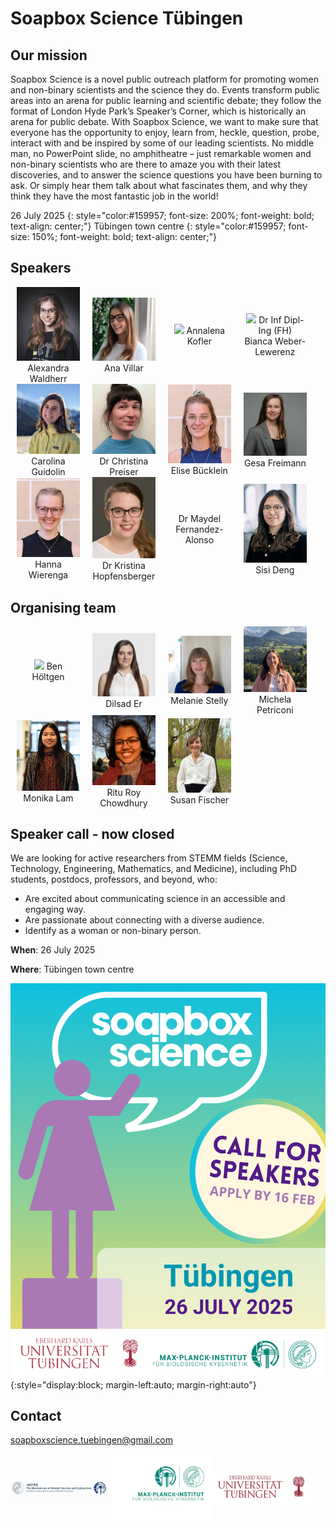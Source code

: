 # Soapbox Science Tübingen

<style type="text/css">
    .speaker_box {
        object-fit: cover; 
        width: 20%; 
        text-align: center; 
        margin-left: 2%; 
        margin-right: 2%;
    }
</style>

## Our mission

Soapbox Science is a novel public outreach platform for promoting women and
non-binary scientists and the science they do. Events transform public areas
into an arena for public learning and scientific debate; they follow the format
of London Hyde Park’s Speaker’s Corner, which is historically an arena for
public debate. With Soapbox Science, we want to make sure that everyone has the
opportunity to enjoy, learn from, heckle, question, probe, interact with and be
inspired by some of our leading scientists. No middle man, no PowerPoint slide,
no amphitheatre – just remarkable women and non-binary scientists who are there
to amaze you with their latest discoveries, and to answer the science questions
you have been burning to ask. Or simply hear them talk about what
fascinates them, and why they think they have the most fantastic job in the
world!

26 July 2025
{: style="color:#159957; font-size: 200%; font-weight: bold; text-align: center;"}
Tübingen town centre
{: style="color:#159957; font-size: 150%; font-weight: bold; text-align: center;"}

## Speakers 

<div style="">

 <div style="display: inline-flex; width: 100%; align-items: center;">
  <div class="speaker_box">
   <img src="./assets/speakers/AW_speaker.jpg" />
    Alexandra Waldherr
  </div>
  <div class="speaker_box">
   <img src="./assets/speakers/AV_speaker.jpg" />
    Ana Villar
  </div>
  <div class="speaker_box">
   <img src="./assets/speakers/AK_speaker.png" />
    Annalena Kofler
  </div>
  <div class="speaker_box">
   <img src="./assets/speakers/BWL_speaker.jpg" />
    Dr Inf Dipl-Ing (FH) Bianca Weber-Lewerenz
  </div>
   </div>

  <div style="display: inline-flex; width: 100%; align-items: center;">
  <div class="speaker_box">
   <img src="./assets/speakers/CG_speaker.jpg" />
    Carolina Guidolin
  </div>
  <div class="speaker_box">
   <img src="./assets/speakers/CP_speaker.jpg" />
    Dr Christina Preiser
  </div>
    <div class="speaker_box">
   <img src="./assets/speakers/EB_speaker.jpeg" />
    Elise Bücklein
  </div>
    <div class="speaker_box">
   <img src="./assets/speakers/GF_speaker.jpeg" />
    Gesa Freimann
  </div>
  </div>
      
 <div style="display: inline-flex; width: 100%; align-items: center;">
  <div class="speaker_box">
  <img src="./assets/speakers/HW_speaker.JPG" />
    Hanna Wierenga
  </div>
  <div class="speaker_box">
   <img src="./assets/speakers/KH_speaker.jpg" />
    Dr Kristina Hopfensberger
  </div>
  <div class="speaker_box">
    Dr Maydel Fernandez-Alonso
  </div>
  <div class="speaker_box">
   <img src="./assets/speakers/SD_speaker.jpg" />
    Sisi Deng
  </div>
 </div>
</div>
 

## Organising team

<div style="">
 <div style="display: inline-flex; width: 100%; align-items: center;">
  <div class="speaker_box">
   <img src="./assets/organisers/ben_höltgen.jpg" />
   Ben Höltgen
  </div>

  <div class="speaker_box">
   <img src="./assets/organisers/er_dilsad.jpg" />
   Dilsad Er
  </div>

  <div class="speaker_box">
   <img src="./assets/organisers/melanie_stelly.jpg" />
   Melanie Stelly
  </div>

  <div class="speaker_box">
   <img src="./assets/organisers/michela_petriconi.JPG" />
   Michela Petriconi
  </div>
 </div>

<div style="display: inline-flex; width: 100%; align-items: center;">
 <div class="speaker_box">
 <img src="./assets/organisers/moni_Lam.png" />
  Monika Lam
 </div>

  <div class="speaker_box">
  <img src="./assets/organisers/ritu_roy_chowdhury.jpg" />
  Ritu Roy Chowdhury
 </div>

  <div class="speaker_box">
  <img src="./assets/organisers/susan_fischer.jpg" />
  Susan Fischer
 </div>
</div>
</div>

## Speaker call - now closed

We are looking for active researchers from STEMM fields (Science, Technology,
Engineering, Mathematics, and Medicine), including PhD students, postdocs,
professors, and beyond, who:

- Are excited about communicating science in an accessible and engaging way.
- Are passionate about connecting with a diverse audience.
- Identify as a woman or non-binary person.

**When**: 26 July 2025

**Where**: Tübingen town centre


![Soapbox science logo](./assets/logos/soapbox_science_call.png){:style="display:block; margin-left:auto; margin-right:auto"}


## Contact

[soapboxscience.tuebingen@gmail.com](mailto:soapboxscience.tuebingen@gmail.com)

<div style="display: inline-flex; width=100%; align-items: center;">

 <img src="./assets/logos/logo_imprs.png" width="32%" style="object-fit: contain;" />
 <img src="./assets/logos/logo_mpg-kyb.webp" width="32%" style="object-fit: contain;" />
 <img src="./assets/logos/logo_uni-tue.png" width="32%" style="object-fit: contain;" />

</div>
